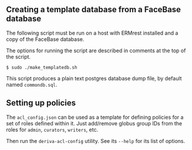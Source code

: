 ## Creating a template database from a FaceBase database

The following script must be run on a host with ERMrest installed and a copy
of the FaceBase database.

The options for running the script are described in comments at the top of the
script.

```
$ sudo ./make_templatedb.sh
```

This script produces a plain text postgres database dump file, by default named
`commondb.sql`.

## Setting up policies

The `acl_config.json` can be used as a template for defining policies for 
a set of roles defined within it. Just add/remove globus group IDs from the
roles for `admin`, `curators`, `writers`, etc.

Then run the `deriva-acl-config` utility. See its `--help` for its list of
options.

